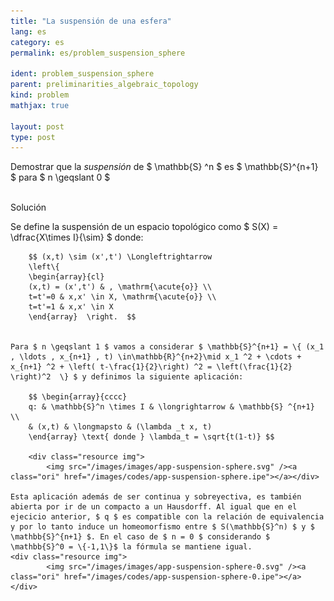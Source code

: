 ```yaml
---
title: "La suspensión de una esfera"
lang: es
category: es
permalink: es/problem_suspension_sphere

ident: problem_suspension_sphere
parent: preliminarities_algebraic_topology
kind: problem
mathjax: true

layout: post
type: post
---
```


<div>

Demostrar que la <i>suspensión</i> de $ \mathbb{S} ^n $ es $ \mathbb{S}^{n+1} $ para $ n \geqslant 0 $

</div><br>

<div class="bcblue boxdissap">
Solución
</div>

<div class="dissap">

Se define la suspensión de un espacio topológico como $ S(X) = \dfrac{X\times I}{\sim} $ donde:


		$$ (x,t) \sim (x',t') \Longleftrightarrow 
		\left\{
		\begin{array}{cl}
		(x,t) = (x',t') & , \mathrm{\acute{o}} \\ 
		t=t'=0 & x,x' \in X, \mathrm{\acute{o}} \\ 
		t=t'=1 & x,x' \in X
		\end{array}  \right.  $$


	Para $ n \geqslant 1 $ vamos a considerar $ \mathbb{S}^{n+1} = \{ (x_1 , \ldots , x_{n+1} , t) \in\mathbb{R}^{n+2}\mid x_1 ^2 + \cdots + x_{n+1} ^2 + \left( t-\frac{1}{2}\right) ^2 = \left(\frac{1}{2} \right)^2  \} $ y definimos la siguiente aplicación:
	
		$$ \begin{array}{cccc}
		q: & \mathbb{S}^n \times I & \longrightarrow & \mathbb{S} ^{n+1} \\ 
		& (x,t) & \longmapsto & (\lambda _t x, t)
		\end{array} \text{ donde } \lambda_t = \sqrt{t(1-t)} $$
		
		<div class="resource img">
            <img src="/images/images/app-suspension-sphere.svg" /><a class="ori" href="/images/codes/app-suspension-sphere.ipe"></a></div>
	
	Esta aplicación además de ser continua y sobreyectiva, es también abierta por ir de un compacto a un Hausdorff. Al igual que en el ejecicio anterior, $ q $ es compatible con la relación de equivalencia y por lo tanto induce un homeomorfismo entre $ S(\mathbb{S}^n) $ y $ \mathbb{S}^{n+1} $. En el caso de $ n = 0 $ considerando $ \mathbb{S}^0 = \{-1,1\}$ la fórmula se mantiene igual.
	<div class="resource img">
            <img src="/images/images/app-suspension-sphere-0.svg" /><a class="ori" href="/images/codes/app-suspension-sphere-0.ipe"></a></div>
			
</div>





